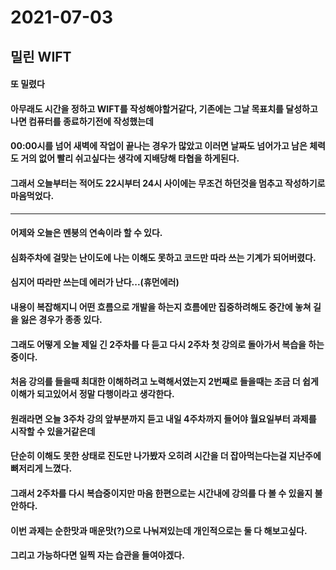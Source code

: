 # 2021-07-03

## 밀린 WIFT

#### 또 밀렸다

#### 아무래도 시간을 정하고 WIFT를 작성해야할거같다, 기존에는 그날 목표치를 달성하고나면 컴퓨터를 종료하기전에 작성했는데

#### 00:00시를 넘어 새벽에 작업이 끝나는 경우가 많았고 이러면 날짜도 넘어가고 남은 체력도 거의 없어 빨리 쉬고싶다는 생각에 지배당해 타협을 하게된다.

#### 그래서 오늘부터는 적어도 22시부터 24시 사이에는 무조건 하던것을 멈추고 작성하기로 마음먹었다.

<hr>

#### 어제와 오늘은 멘붕의 연속이라 할 수 있다.

#### 심화주차에 걸맞는 난이도에 나는 이해도 못하고 코드만 따라 쓰는 기계가 되어버렸다.

#### 심지어 따라만 쓰는데 에러가 난다...(휴먼에러)

#### 내용이 복잡해지니 어떤 흐름으로 개발을 하는지 흐름에만 집중하려해도 중간에 놓쳐 길을 잃은 경우가 종종 있다.

#### 그래도 어떻게 오늘 제일 긴 2주차를 다 듣고 다시 2주차 첫 강의로 돌아가서 복습을 하는중이다.

#### 처음 강의를 들을때 최대한 이해하려고 노력해서였는지 2번째로 들을때는 조금 더 쉽게 이해가 되고있어서 정말 다행이라고 생각한다.

#### 원래라면 오늘 3주차 강의 앞부분까지 듣고 내일 4주차까지 들어야 월요일부터 과제를 시작할 수 있을거같은데

#### 단순히 이해도 못한 상태로 진도만 나가봤자 오히려 시간을 더 잡아먹는다는걸 지난주에 뼈저리게 느꼈다.

#### 그래서 2주차를 다시 복습중이지만 마음 한편으로는 시간내에 강의를 다 볼 수 있을지 불안하다.

#### 이번 과제는 순한맛과 매운맛(?)으로 나눠져있는데 개인적으로는 둘 다 해보고싶다.

#### 그리고 가능하다면 일찍 자는 습관을 들여야겠다.
